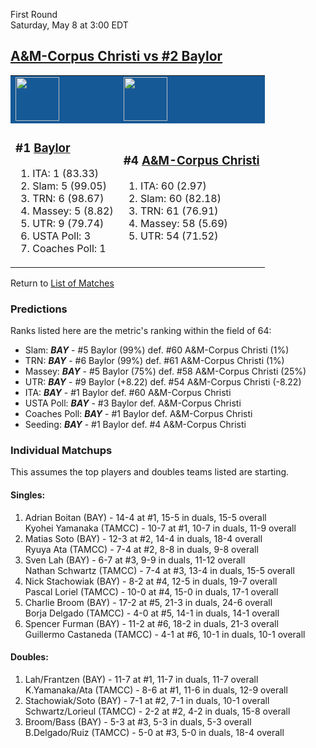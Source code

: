First Round  
Saturday, May 8 at 3:00 EDT
## [A&M-Corpus Christi vs #2 Baylor](https://www.ncaa.com/game/5833401) 

<table>  
<tr style="background-color: #155997 !important"><td><a href="../index.md"><a href="../index.md"><img src="https://www.ncaa.com/sites/default/files/images/logos/schools/b/baylor.70.png" width="70" height="70" /></a></a></td><td><a href="../index.md"><a href="../index.md"><img src="https://www.ncaa.com/sites/default/files/images/logos/schools/a/am-corpus-chris.70.png" width="70" height="70" /></a></a></td></tr>
<tr><td>  

<h3>#1 <a href="../index.md">Baylor</a></h3>  

<ol>  
<li>ITA: 1 (83.33)</li>  
<li>Slam: 5 (99.05)</li>  
<li>TRN: 6 (98.67)</li>  
<li>Massey: 5 (8.82)</li>  
<li>UTR: 9 (79.74)</li>  
<li>USTA Poll: 3</li>  
<li>Coaches Poll: 1</li>  
</ol>  

</td><td>  

<h3>#4 <a href="../index.md">A&M-Corpus Christi</a></h3>  

<ol>  
<li>ITA: 60 (2.97)</li>  
<li>Slam: 60 (82.18)</li>  
<li>TRN: 61 (76.91)</li>  
<li>Massey: 58 (5.69)</li>  
<li>UTR: 54 (71.52)</li>  
</ol>  

</td></tr></table>  

Return to [List of Matches](../index.md)  

### Predictions  

Ranks listed here are the metric's ranking within the field of 64:  
- Slam: ***BAY*** - #5 Baylor (99%) def. #60 A&M-Corpus Christi (1%)  
- TRN: ***BAY*** - #6 Baylor (99%) def. #61 A&M-Corpus Christi (1%)  
- Massey: ***BAY*** - #5 Baylor (75%) def. #58 A&M-Corpus Christi (25%)  
- UTR: ***BAY*** - #9 Baylor (+8.22) def. #54 A&M-Corpus Christi (-8.22)  
- ITA: ***BAY*** - #1 Baylor def. #60 A&M-Corpus Christi  
- USTA Poll: ***BAY*** - #3 Baylor def. A&M-Corpus Christi  
- Coaches Poll: ***BAY*** - #1 Baylor def. A&M-Corpus Christi  
- Seeding: ***BAY*** - #1 Baylor def. #4 A&M-Corpus Christi  

### Individual Matchups  

This assumes the top players and doubles teams listed are starting.  

#### Singles:  
1. Adrian Boitan (BAY) - 14-4 at #1, 15-5 in duals, 15-5 overall  
   Kyohei Yamanaka (TAMCC) - 10-7 at #1, 10-7 in duals, 11-9 overall
2. Matias Soto (BAY) - 12-3 at #2, 14-4 in duals, 18-4 overall  
   Ryuya Ata (TAMCC) - 7-4 at #2, 8-8 in duals, 9-8 overall
3. Sven Lah (BAY) - 6-7 at #3, 9-9 in duals, 11-12 overall  
   Nathan Schwartz (TAMCC) - 7-4 at #3, 13-4 in duals, 15-5 overall
4. Nick Stachowiak (BAY) - 8-2 at #4, 12-5 in duals, 19-7 overall  
   Pascal Loriel (TAMCC) - 10-0 at #4, 15-0 in duals, 17-1 overall
5. Charlie Broom (BAY) - 17-2 at #5, 21-3 in duals, 24-6 overall  
   Borja Delgado (TAMCC) - 4-0 at #5, 14-1 in duals, 14-1 overall
6. Spencer Furman (BAY) - 11-2 at #6, 18-2 in duals, 21-3 overall  
   Guillermo Castaneda (TAMCC) - 4-1 at #6, 10-1 in duals, 10-1 overall

#### Doubles:  
1. Lah/Frantzen (BAY) - 11-7 at #1, 11-7 in duals, 11-7 overall  
   K.Yamanaka/Ata (TAMCC) - 8-6 at #1, 11-6 in duals, 12-9 overall
2. Stachowiak/Soto (BAY) - 7-1 at #2, 7-1 in duals, 10-1 overall  
   Schwartz/Lorieul (TAMCC) - 2-2 at #2, 4-2 in duals, 15-8 overall
3. Broom/Bass (BAY) - 5-3 at #3, 5-3 in duals, 5-3 overall  
   B.Delgado/Ruiz (TAMCC) - 5-0 at #3, 5-0 in duals, 18-4 overall
